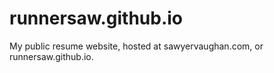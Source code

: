 runnersaw.github.io
===================

My public resume website, hosted at sawyervaughan.com, or runnersaw.github.io. 
